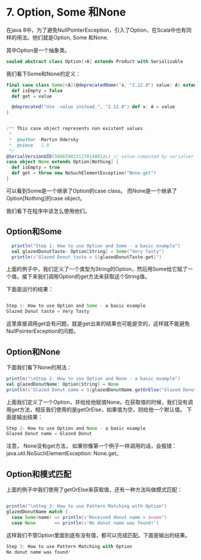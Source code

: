 # 7. Option, Some 和None

在java 8中，为了避免NullPointerException，引入了Option，在Scala中也有同样的用法。他们就是Option, Some 和None.

其中Option是一个抽象类。

~~~scala
sealed abstract class Option[+A] extends Product with Serializable 
~~~

我们看下Some和None的定义：

~~~scala
final case class Some[+A](@deprecatedName('x, "2.12.0") value: A) extends Option[A] {
  def isEmpty = false
  def get = value

  @deprecated("Use .value instead.", "2.12.0") def x: A = value
}


/** This case object represents non-existent values.
 *
 *  @author  Martin Odersky
 *  @since   1.0
 */
@SerialVersionUID(5066590221178148012L) // value computed by serialver for 2.11.2, annotation added in 2.11.4
case object None extends Option[Nothing] {
  def isEmpty = true
  def get = throw new NoSuchElementException("None.get")
}
~~~

可以看到Some是一个继承了Option的case class。 而None是一个继承了Option[Nothing]的case object。

我们看下在程序中该怎么使用他们。

## Option和Some
  
~~~scala
  println("Step 1: How to use Option and Some - a basic example")
  val glazedDonutTaste: Option[String] = Some("Very Tasty")
  println(s"Glazed Donut taste = ${glazedDonutTaste.get}")
~~~

上面的例子中，我们定义了一个类型为String的Option，然后用Some给它赋了一个值。接下来我们调用Option的get方法来获取这个String值。

下面是运行的结果：

~~~scala

Step 1: How to use Option and Some - a basic example
Glazed Donut taste = Very Tasty
~~~

这里直接调用get会有问题，就是get出来的结果也可能是空的，这样就不能避免NullPointerException的问题。

## Option和None

下面我们看下None的用法：

~~~scala
println("\nStep 2: How to use Option and None - a basic example")
val glazedDonutName: Option[String] = None
println(s"Glazed Donut name = ${glazedDonutName.getOrElse("Glazed Donut")}")
~~~

上面我们定义了一个Option，并给给他赋值None。在获取值的时候，我们没有调用get方法，相反我们使用的是getOrElse，如果值为空，则给他一个默认值。 下面是输出结果：

~~~scala
Step 2: How to use Option and None - a basic example
Glazed Donut name = Glazed Donut
~~~

注意， None没有get方法， 如果你像第一个例子一样调用的话，会报错：java.util.NoSuchElementException: None.get。

## Option和模式匹配

上面的例子中我们使用了getOrElse来获取值，还有一种方法叫做模式匹配：

~~~scala

println("\nStep 3: How to use Pattern Matching with Option")
glazedDonutName match {
  case Some(name) => println(s"Received donut name = $name")
  case None       => println(s"No donut name was found!")
~~~

这样我们不管Option里面到底有没有值，都可以完成匹配。下面是输出的结果。

~~~scala
Step 3: How to use Pattern Matching with Option
No donut name was found!
~~~

